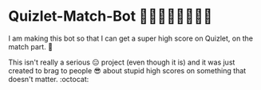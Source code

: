 # Quizlet-Match-Bot 🎅🎄🎁🔔🎅🎄🎁🔔
I am making this bot so that I can get a super high score on Quizlet, on the match part. 🚀

This isn't really a serious 😑 project (even though it is) and it was just created to brag to people 😎 about stupid high scores on something that doesn't matter. :octocat:
